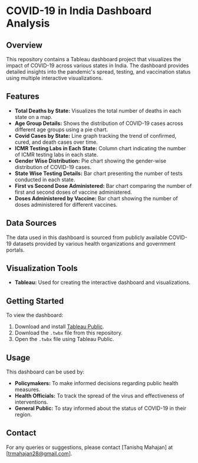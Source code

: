 # COVID-19 in India Dashboard Analysis

## Overview

This repository contains a Tableau dashboard project that visualizes the impact of COVID-19 across various states in India. The dashboard provides detailed insights into the pandemic's spread, testing, and vaccination status using multiple interactive visualizations.

## Features

- **Total Deaths by State:** Visualizes the total number of deaths in each state on a map.
- **Age Group Details:** Shows the distribution of COVID-19 cases across different age groups using a pie chart.
- **Covid Cases by State:** Line graph tracking the trend of confirmed, cured, and death cases over time.
- **ICMR Testing Labs in Each State:** Column chart indicating the number of ICMR testing labs in each state.
- **Gender Wise Distribution:** Pie chart showing the gender-wise distribution of COVID-19 cases.
- **State Wise Testing Details:** Bar chart presenting the number of tests conducted in each state.
- **First vs Second Dose Administered:** Bar chart comparing the number of first and second doses of vaccine administered.
- **Doses Administered by Vaccine:** Bar chart showing the number of doses administered for different vaccines.

## Data Sources

The data used in this dashboard is sourced from publicly available COVID-19 datasets provided by various health organizations and government portals.

## Visualization Tools

- **Tableau:** Used for creating the interactive dashboard and visualizations.

## Getting Started

To view the dashboard:

1. Download and install [Tableau Public](https://public.tableau.com/en-us/s/download).
2. Download the `.twbx` file from this repository.
3. Open the `.twbx` file using Tableau Public.

## Usage

This dashboard can be used by:
- **Policymakers:** To make informed decisions regarding public health measures.
- **Health Officials:** To track the spread of the virus and effectiveness of interventions.
- **General Public:** To stay informed about the status of COVID-19 in their region.

## Contact

For any queries or suggestions, please contact [Tanishq Mahajan] at [trmahajan28@gmail.com].


